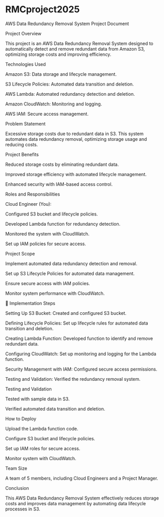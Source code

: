 # RMCproject2025
AWS Data Redundancy Removal System Project Document


Project Overview

This project is an AWS Data Redundancy Removal System designed to automatically detect and remove redundant data from Amazon S3, optimizing storage costs and improving efficiency.

Technologies Used

Amazon S3: Data storage and lifecycle management.

S3 Lifecycle Policies: Automated data transition and deletion.

AWS Lambda: Automated redundancy detection and deletion.

Amazon CloudWatch: Monitoring and logging.

AWS IAM: Secure access management.

Problem Statement

Excessive storage costs due to redundant data in S3. This system automates data redundancy removal, optimizing storage usage and reducing costs.

Project Benefits

Reduced storage costs by eliminating redundant data.

Improved storage efficiency with automated lifecycle management.

Enhanced security with IAM-based access control.

Roles and Responsibilities

Cloud Engineer (You):

Configured S3 bucket and lifecycle policies.

Developed Lambda function for redundancy detection.

Monitored the system with CloudWatch.

Set up IAM policies for secure access.

Project Scope

Implement automated data redundancy detection and removal.

Set up S3 Lifecycle Policies for automated data management.

Ensure secure access with IAM policies.

Monitor system performance with CloudWatch.

🔧 Implementation Steps

Setting Up S3 Bucket: Created and configured S3 bucket.

Defining Lifecycle Policies: Set up lifecycle rules for automated data transition and deletion.

Creating Lambda Function: Developed function to identify and remove redundant data.

Configuring CloudWatch: Set up monitoring and logging for the Lambda function.

Security Management with IAM: Configured secure access permissions.

Testing and Validation: Verified the redundancy removal system.

Testing and Validation

Tested with sample data in S3.

Verified automated data transition and deletion.

How to Deploy

Upload the Lambda function code.

Configure S3 bucket and lifecycle policies.

Set up IAM roles for secure access.

Monitor system with CloudWatch.

Team Size

A team of 5 members, including Cloud Engineers and a Project Manager.

Conclusion

This AWS Data Redundancy Removal System effectively reduces storage costs and improves data management by automating data lifecycle processes in S3.


